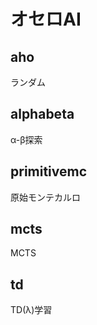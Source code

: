 # オセロAI

## aho
ランダム

## alphabeta
&alpha;-&beta;探索

## primitivemc
原始モンテカルロ

## mcts
MCTS

## td
TD(&lambda;)学習
